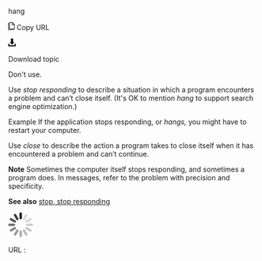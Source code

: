 ﻿# 

hang

![Copy URL](media/hang/Copy.png)
Copy URL

![Download](media/hang/Download.png)

Download topic

Don't use.

Use *stop responding* to describe a situation in which a program encounters a problem and can’t close itself. (It's OK to mention *hang* to support search engine optimization.)

Example If the application stops responding, or *hangs,* you might have to restart your computer. 

Use *close* to describe the action a program takes to close itself when it has encountered a problem and can’t continue. 

**Note** Sometimes
the computer itself stops responding, and sometimes a program
does. In messages, refer to the problem with precision and
specificity.

**See also** [stop, stop responding](https://worldready.cloudapp.net/Styleguide/Read?id=2700&topicid=35398)

![In progress](media/hang/activity-large.gif)

URL :
